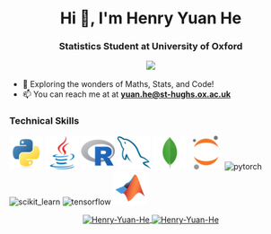 <h1 align="center">Hi 👋, I'm Henry Yuan He</h1>

<h3 align="center">Statistics Student at University of Oxford</h3>

<p align="center"> 
  <img src="https://komarev.com/ghpvc/?username=Henry-Yuan-He"&style=plastic/> 
</p>

- 🌱 Exploring the wonders of Maths, Stats, and Code!
- 📫 You can reach me at at **yuan.he@st-hughs.ox.ac.uk**


### Technical Skills
<p align="left">
  <img src="https://raw.githubusercontent.com/devicons/devicon/master/icons/python/python-original.svg" alt="python" width="60" height="60"/> 
  <img src="https://raw.githubusercontent.com/devicons/devicon/master/icons/java/java-original.svg" alt="java" width="60" height="60"/> 
  <img src="https://raw.githubusercontent.com/devicons/devicon/master/icons/r/r-original.svg" alt="r" width="60" height="60"/>
  <img src="https://raw.githubusercontent.com/devicons/devicon/master/icons/mysql/mysql-original.svg" alt="mysql"width="60" height="60"/> 
  <img src="https://raw.githubusercontent.com/devicons/devicon/master/icons/mongodb/mongodb-original.svg" alt="mongodb" width="60" height="60"/>
  <img src="https://raw.githubusercontent.com/devicons/devicon/master/icons/jupyter/jupyter-original.svg" alt="jupyter" width="60" height="60"/>
  <img src="https://www.vectorlogo.zone/logos/pytorch/pytorch-icon.svg" alt="pytorch" width="60" height="60"/>
  <img src="https://upload.wikimedia.org/wikipedia/commons/0/05/Scikit_learn_logo_small.svg" alt="scikit_learn" width="60" height="60"/> 
  <img src="https://www.vectorlogo.zone/logos/tensorflow/tensorflow-icon.svg" alt="tensorflow" width="60" height="60"/> 
   <img src="https://raw.githubusercontent.com/devicons/devicon/master/icons/matlab/matlab-original.svg" alt="matlab" width="60" height="60"/>
</p>



<p align="center">
<a href="https://github.com/Henry-Yuan-He">
  <img height="160em" align="center" src="https://github-readme-stats.vercel.app/api/top-langs?username=Henry-Yuan-He&show_icons=true&locale=en&layout=compact&langs_count=8&theme=algolia" alt="Henry-Yuan-He"/>
  <img height="160em" align="center" src="https://github-readme-stats.vercel.app/api?username=Henry-Yuan-He&show_icons=true&locale=en&theme=algolia&include_all_commits=true&count_private=true" alt="Henry-Yuan-He"/>
</a>
</p>





